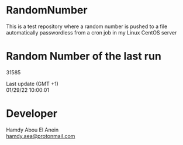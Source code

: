 # RandomNumber    
This is a test repository where a random number is pushed to a file automatically passwordless from a cron job in my Linux CentOS server    
# Random Number of the last run   
31585
      
Last update (GMT +1)    
01/29/22 10:00:01
# Developer    
Hamdy Abou El Anein   
hamdy.aea@protonmail.com
